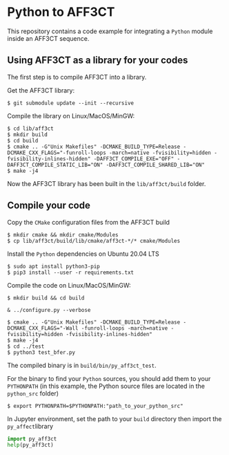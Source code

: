 # Python to AFF3CT

This repository contains a code example for integrating a `Python` module inside
an AFF3CT sequence.

## Using AFF3CT as a library for your codes

The first step is to compile AFF3CT into a library.

Get the AFF3CT library:

	$ git submodule update --init --recursive

Compile the library on Linux/MacOS/MinGW:

	$ cd lib/aff3ct
	$ mkdir build
	$ cd build
	$ cmake .. -G"Unix Makefiles" -DCMAKE_BUILD_TYPE=Release -DCMAKE_CXX_FLAGS="-funroll-loops -march=native -fvisibility=hidden -fvisibility-inlines-hidden" -DAFF3CT_COMPILE_EXE="OFF" -DAFF3CT_COMPILE_STATIC_LIB="ON" -DAFF3CT_COMPILE_SHARED_LIB="ON"
	$ make -j4

Now the AFF3CT library has been built in the `lib/aff3ct/build` folder.

## Compile your code

Copy the `CMake` configuration files from the AFF3CT build

	$ mkdir cmake && mkdir cmake/Modules
	$ cp lib/aff3ct/build/lib/cmake/aff3ct-*/* cmake/Modules

Install the `Python` dependencies on Ubuntu 20.04 LTS

	$ sudo apt install python3-pip
	$ pip3 install --user -r requirements.txt

Compile the code on Linux/MacOS/MinGW:

	$ mkdir build && cd build

	& ../configure.py --verbose

	$ cmake .. -G"Unix Makefiles" -DCMAKE_BUILD_TYPE=Release -DCMAKE_CXX_FLAGS="-Wall -funroll-loops -march=native -fvisibility=hidden -fvisibility-inlines-hidden"
	$ make -j4
	$ cd ../test
	$ python3 test_bfer.py

The compiled binary is in `build/bin/py_aff3ct_test`.

For the binary to find your `Python` sources, you should add them to your
`PYTHONPATH` (in this example, the Python source files are located in the
`python_src` folder)

	$ export PYTHONPATH=$PYTHONPATH:"path_to_your_python_src"

In Jupyter environment, set the path to your `build` directory then import the `py_affect`library
```python
import py_aff3ct
help(py_aff3ct)
```